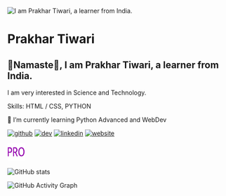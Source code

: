 ![I am Prakhar Tiwari, a learner from India.](https://raw.githubusercontent.com/prakhartiwari2507/prakhartiwari2507/main/PRAKHAR%20TIWARI%20(1).png)

# Prakhar Tiwari

## 🙏Namaste🙏, I am Prakhar Tiwari, a learner from India.

I am very interested in Science and Technology.

Skills: HTML / CSS, PYTHON

🌱 I’m currently learning Python Advanced and WebDev


[<img src='https://cdn.jsdelivr.net/npm/simple-icons@3.0.1/icons/github.svg' alt='github' height='40'>](https://github.com/prakhartiwari2507)  [<img src='https://cdn.jsdelivr.net/npm/simple-icons@3.0.1/icons/dev-dot-to.svg' alt='dev' height='40'>](https://dev.to/prakhar_tiwari)  [<img src='https://cdn.jsdelivr.net/npm/simple-icons@3.0.1/icons/linkedin.svg' alt='linkedin' height='40'>](https://www.linkedin.com/in/prakhar-tiwari-44b400210/)  [<img src='https://cdn.jsdelivr.net/npm/simple-icons@3.0.1/icons/icloud.svg' alt='website' height='40'>](https://prakhartiwari.me)  

<a href='https://github.com/pricing'><img src='https://raw.githubusercontent.com/acervenky/animated-github-badges/master/assets/pro.gif' width='40' height='40'></a> 

![GitHub stats](https://github-readme-stats.vercel.app/api?username=prakhartiwari2507&show_icons=true)  

![GitHub Activity Graph](https://activity-graph.herokuapp.com/graph?username=prakhartiwari2507)  
